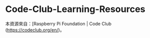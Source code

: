 # Code-Club-Learning-Resources

本資源來自：[Raspberry Pi Foundation | Code Club (https://codeclub.org/en/)。
